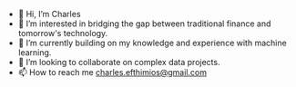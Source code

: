 - 👋 Hi, I’m Charles
- 👀 I’m interested in bridging the gap between traditional finance and tomorrow's technology.
- 🌱 I’m currently building on my knowledge and experience with machine learning.
- 💞️ I’m looking to collaborate on complex data projects.
- 📫 How to reach me charles.efthimios@gmail.com

<!---
cpanagopoulos/cpanagopoulos is a ✨ special ✨ repository because its `README.md` (this file) appears on your GitHub profile.
You can click the Preview link to take a look at your changes.
--->
